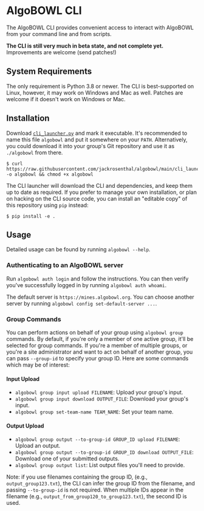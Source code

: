 # AlgoBOWL CLI

The AlgoBOWL CLI provides convenient access to interact with AlgoBOWL from your
command line and from scripts.

**The CLI is still very much in beta state, and not complete yet.**
Improvements are welcome (send patches!)

## System Requirements

The only requirement is Python 3.8 or newer.  The CLI is best-supported on
Linux, however, it may work on Windows and Mac as well.  Patches are welcome
if it doesn't work on Windows or Mac.

## Installation

Download [`cli_launcher.py`](../cli_launcher.py) and mark it executable.  It's
recommended to name this file `algobowl` and put it somewhere on your `PATH`.
Alternatively, you could download it into your group's Git repository and use it
as `./algobowl` from there.

``` shellsession
$ curl https://raw.githubusercontent.com/jackrosenthal/algobowl/main/cli_launcher.py -o algobowl && chmod +x algobowl
```

The CLI launcher will download the CLI and dependencies, and keep them up to
date as required.  If you prefer to manage your own installation, or plan on
hacking on the CLI source code, you can install an "editable copy" of this
repository using `pip` instead:

``` shellsession
$ pip install -e .
```

## Usage

Detailed usage can be found by running `algobowl --help`.

### Authenticating to an AlgoBOWL server

Run `algobowl auth login` and follow the instructions.  You can then verify
you've successfully logged in by running `algobowl auth whoami`.

The default server is `https://mines.algobowl.org`.  You can choose another
server by running `algobowl config set-default-server ...`.

### Group Commands

You can perform actions on behalf of your group using `algobowl group` commands.
By default, if you're only a member of one active group, it'll be selected for
group commands.  If you're a member of multiple groups, or you're a site
administrator and want to act on behalf of another group, you can pass
`--group-id` to specify your group ID.  Here are some commands which may be of
interest:

#### Input Upload

* `algobowl group input upload FILENAME`: Upload your group's input.
* `algobowl group input download OUTPUT_FILE`: Download your group's input.
* `algobowl group set-team-name TEAM_NAME`: Set your team name.

#### Output Upload

* `algobowl group output --to-group-id GROUP_ID upload FILENAME`: Upload an
   output.
* `algobowl group output --to-group-id GROUP_ID download OUTPUT_FILE`: Download
   one of your submitted outputs.
* `algobowl group output list`: List output files you'll need to provide.

Note: if you use filenames containing the group ID, (e.g.,
`output_group123.txt`), the CLI can infer the group ID from the filename, and
passing `--to-group-id` is not required.  When multiple IDs appear in the
filename (e.g., `output_from_group120_to_group123.txt`), the second ID
is used.
